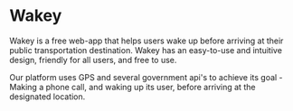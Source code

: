 # Wakey

Wakey is a free web-app that helps users wake up before arriving at their public transportation destination.
Wakey has an easy-to-use and intuitive design, friendly for all users, and free to use.

Our platform uses GPS and several government api's to achieve its goal - Making a phone call, and waking up its user, before arriving at the designated location.
